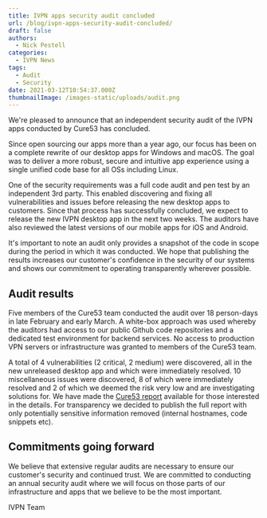 ```yaml
---
title: IVPN apps security audit concluded
url: /blog/ivpn-apps-security-audit-concluded/
draft: false 
authors:
  - Nick Pestell
categories:
  - IVPN News
tags:
  - Audit
  - Security
date: 2021-03-12T10:54:37.000Z
thumbnailImage: /images-static/uploads/audit.png
---
```

We're pleased to announce that an independent security audit of the IVPN apps conducted by Cure53 has concluded. 

Since open sourcing our apps more than a year ago, our focus has been on a complete rewrite of our desktop apps for Windows and macOS. The goal was to deliver a more robust, secure and intuitive app experience using a single unified code base for all OSs including Linux.

One of the security requirements was a full code audit and pen test by an independent 3rd party. This enabled discovering and fixing all vulnerabilities and issues before releasing the new desktop apps to customers. Since that process has successfully concluded, we expect to release the new IVPN desktop app in the next two weeks. The auditors have also reviewed the latest versions of our mobile apps for iOS and Android. 

It's important to note an audit only provides a snapshot of the code in scope during the period in which it was conducted. We hope that publishing the results increases our customer's confidence in the security of our systems and shows our commitment to operating transparently wherever possible.

## Audit results
Five members of the Cure53 team conducted the audit over 18 person-days in late February and early March. A white-box approach was used whereby the auditors had access to our public Github code repositories and a dedicated test environment for backend services. No access to production VPN servers or infrastructure was granted to members of the Cure53 team.

A total of 4 vulnerabilities (2 critical, 2 medium) were discovered, all in the new unreleased desktop app and which were immediately resolved. 10 miscellaneous issues were discovered, 8 of which were immediately resolved and 2 of which we deemed the risk very low and are investigating solutions for. We have made the [Cure53 report](https://cure53.de/pentest-report_IVPN.pdf) available for those interested in the details. For transparency we decided to publish the full report with only potentially sensitive information removed (internal hostnames, code snippets etc).

## Commitments going forward 
We believe that extensive regular audits are necessary to ensure our customer's security and continued trust. We are committed to conducting an annual security audit where we will focus on those parts of our infrastructure and apps that we believe to be the most important.

IVPN Team
